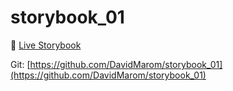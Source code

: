 # storybook_01

🚀 [Live Storybook](https://6346c29f12cb3212588eb719-kysdmcdpcq.chromatic.com/?path=/story/card01--regular)

Git: [https://github.com/DavidMarom/storybook_01](https://github.com/DavidMarom/storybook_01)
